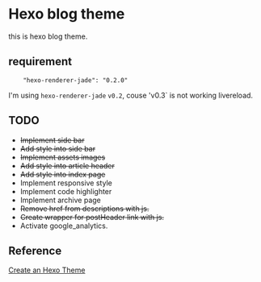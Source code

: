 # Hexo blog theme
this is hexo blog theme.

## requirement

```
    "hexo-renderer-jade": "0.2.0"
```

I'm using `hexo-renderer-jade` `v0.2`, couse 'v0.3` is not working livereload.

## TODO
* ~~Implement side bar~~
* ~~Add style into side bar~~
* ~~Implement assets images~~
* ~~Add style into article header~~
* ~~Add style into index page~~
* Implement responsive style
* Implement code highlighter
* Implement archive page
* ~~Remove href from descriptions with js.~~
* ~~Create wrapper for postHeader link with js.~~
* Activate google_analytics.

## Reference
[Create an Hexo Theme](http://www.codeblocq.com/2016/03/Create-an-Hexo-Theme-Part-1-Index/)